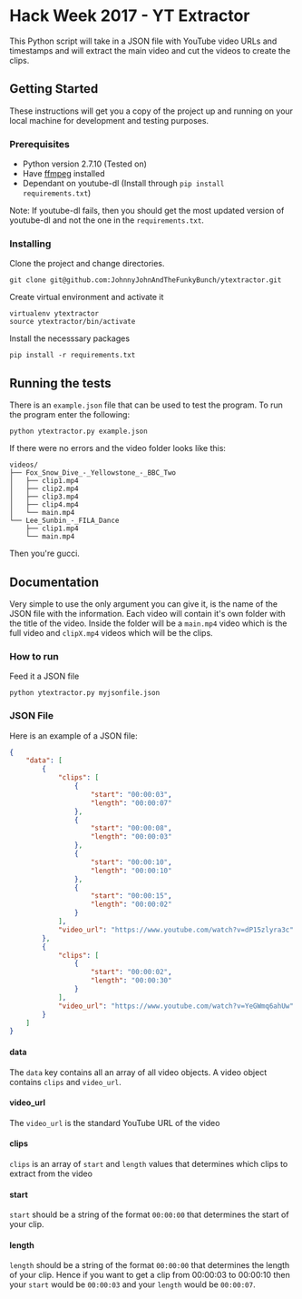 # Hack Week 2017 - YT Extractor

This Python script will take in a JSON file with YouTube video URLs and timestamps and will extract the main video and cut the videos to create the clips.

## Getting Started

These instructions will get you a copy of the project up and running on your local machine for development and testing purposes.

### Prerequisites

* Python version 2.7.10 (Tested on)
* Have [ffmpeg](http://www.renevolution.com/ffmpeg/2013/03/16/how-to-install-ffmpeg-on-mac-os-x.html) installed
* Dependant on youtube-dl (Install through `pip install requirements.txt`)

Note: If youtube-dl fails, then you should get the most updated version of youtube-dl and not the one in the `requirements.txt`.

### Installing

Clone the project and change directories.

```
git clone git@github.com:JohnnyJohnAndTheFunkyBunch/ytextractor.git
```

Create virtual environment and activate it

```
virtualenv ytextractor
source ytextractor/bin/activate
```

Install the necesssary packages

```
pip install -r requirements.txt
```
## Running the tests
There is an `example.json` file that can be used to test the program. To run the program enter the following:

```
python ytextractor.py example.json
```

If there were no errors and the video folder looks like this:

```
videos/
├── Fox_Snow_Dive_-_Yellowstone_-_BBC_Two
│   ├── clip1.mp4
│   ├── clip2.mp4
│   ├── clip3.mp4
│   ├── clip4.mp4
│   └── main.mp4
└── Lee_Sunbin_-_FILA_Dance
    ├── clip1.mp4
    └── main.mp4
```
Then you're gucci.

## Documentation
Very simple to use the only argument you can give it, is the name of the JSON file with the information. Each video will contain it's own folder with the title of the video. Inside the folder will be a `main.mp4` video which is the full video and `clipX.mp4` videos which will be the clips.

### How to run

Feed it a JSON file

```
python ytextractor.py myjsonfile.json
```


### JSON File

Here is an example of a JSON file:
```json
{
    "data": [
        {
            "clips": [
                {
                    "start": "00:00:03",
                    "length": "00:00:07"
                },
                {
                    "start": "00:00:08",
                    "length": "00:00:03"
                },
                {
                    "start": "00:00:10",
                    "length": "00:00:10"
                },
                {
                    "start": "00:00:15",
                    "length": "00:00:02"
                }
            ],
            "video_url": "https://www.youtube.com/watch?v=dP15zlyra3c"
        },
        {
            "clips": [
                {
                    "start": "00:00:02",
                    "length": "00:00:30"
                }
            ],
            "video_url": "https://www.youtube.com/watch?v=YeGWmq6ahUw"
        }
    ]
}
```
#### data

The `data` key contains all an array of all video objects. A video object contains `clips` and `video_url`.

#### video_url
The `video_url` is the standard YouTube URL of the video
#### clips
`clips` is an array of `start` and `length` values that determines which clips to extract from the video
#### start
`start` should be a string of the format `00:00:00` that determines the start of your clip.
#### length
`length` should be a string of the format `00:00:00` that determines the length of your clip. Hence if you want to get a clip from 00:00:03 to 00:00:10 then your `start` would be `00:00:03` and your `length` would be `00:00:07`.